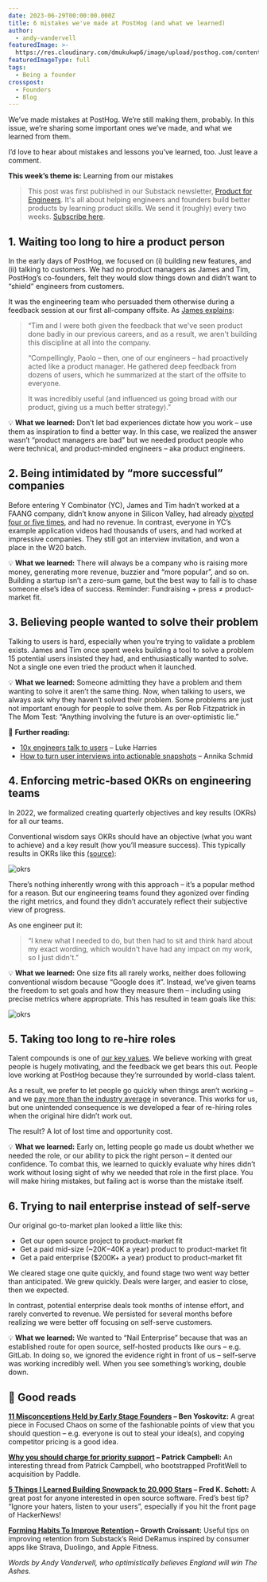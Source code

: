```yaml
---
date: 2023-06-29T00:00:00.000Z
title: 6 mistakes we've made at PostHog (and what we learned)
author:
  - andy-vandervell
featuredImage: >-
  https://res.cloudinary.com/dmukukwp6/image/upload/posthog.com/contents/images/blog/newsletter-hog.png
featuredImageType: full
tags:
  - Being a founder
crosspost:
  - Founders
  - Blog
---
```


We’ve made mistakes at PostHog. We’re still making them, probably. In this issue, we’re sharing some important ones we’ve made, and what we learned from them.

I’d love to hear about mistakes and lessons you’ve learned, too. Just leave a comment.

**This week’s theme is:** Learning from our mistakes

> This post was first published in our Substack newsletter, [Product for Engineers](https://newsletter.posthog.com/). It's all about helping engineers and founders build better products by learning product skills. We send it (roughly) every two weeks. [Subscribe here](https://newsletter.posthog.com/subscribe).

## 1. Waiting too long to hire a product person

In the early days of PostHog, we focused on (i) building new features, and (ii) talking to customers. We had no product managers as James and Tim, PostHog’s co-founders, felt they would slow things down and didn’t want to “shield” engineers from customers.

It was the engineering team who persuaded them otherwise during a feedback session at our first all-company offsite. As [James explains](/blog/ceo-diary-5#product-people-can-transform-your-company):

> “Tim and I were both given the feedback that we've seen product done badly in our previous careers, and as a result, we aren't building this discipline at all into the company.
> 
> “Compellingly, Paolo – then, one of our engineers – had proactively acted like a product manager. He gathered deep feedback from dozens of users, which he summarized at the start of the offsite to everyone.
>
> It was incredibly useful (and influenced us going broad with our product, giving us a much better strategy).”

💡 **What we learned:** Don’t let bad experiences dictate how you work – use them as inspiration to find a better way. In this case, we realized the answer wasn’t “product managers are bad” but we needed product people who were technical, and product-minded engineers – aka product engineers.

## 2. Being intimidated by “more successful” companies

Before entering Y Combinator (YC), James and Tim hadn’t worked at a FAANG company, didn’t know anyone in Silicon Valley, had already [pivoted four or five times](/blog/story-about-pivots), and had no revenue. In contrast, everyone in YC’s example application videos had thousands of users, and had worked at impressive companies. They still got an interview invitation, and won a place in the W20 batch.

💡 **What we learned:** There will always be a company who is raising more money, generating more revenue, buzzier and “more popular”, and so on. Building a startup isn’t a zero-sum game, but the best way to fail is to chase someone else’s idea of success. Reminder: Fundraising + press ≠ product-market fit.

## 3. Believing people wanted to solve their problem

Talking to users is hard, especially when you’re trying to validate a problem exists. James and Tim once spent weeks building a tool to solve a problem 15 potential users insisted they had, and enthusiastically wanted to solve. Not a single one even tried the product when it launched.

💡 **What we learned:** Someone admitting they have a problem and them wanting to solve it aren’t the same thing. Now, when talking to users, we always ask why they haven’t solved their problem. Some problems are just not important enough for people to solve them. As per Rob Fitzpatrick in The Mom Test: “Anything involving the future is an over-optimistic lie.”

📖 **Further reading:**
- [10x engineers talk to users](/product-engineers/10x-engineers-do-user-interviews) – Luke Harries
- [How to turn user interviews into actionable snapshots](/product-engineers/interview-snapshot-guide) – Annika Schmid

## 4. Enforcing metric-based OKRs on engineering teams

In 2022, we formalized creating quarterly objectives and key results (OKRs) for all our teams.

Conventional wisdom says OKRs should have an objective (what you want to achieve) and a key result (how you’ll measure success). This typically results in OKRs like this [(source)](https://www.whatmatters.com/articles/leading-indicator-product-market-fit-okrs):

![okrs](https://res.cloudinary.com/dmukukwp6/image/upload/v1710055416/posthog.com/contents/images/newsletter/mistakes/superhuman-okr.png)

There’s nothing inherently wrong with this approach – it’s a popular method for a reason. But our engineering teams found they agonized over finding the right metrics, and found they didn’t accurately reflect their subjective view of progress.

As one engineer put it:

> “I knew what I needed to do, but then had to sit and think hard about my exact wording, which wouldn't have had any impact on my work, so I just didn't."

💡 **What we learned:** One size fits all rarely works, neither does following conventional wisdom because “Google does it”. Instead, we’ve given teams the freedom to set goals and how they measure them – including using precise metrics where appropriate. This has resulted in team goals like this:

![okrs](https://res.cloudinary.com/dmukukwp6/image/upload/v1710055416/posthog.com/contents/images/newsletter/mistakes/okrs.png)

## 5. Taking too long to re-hire roles

Talent compounds is one of [our key values](/handbook/company/values). We believe working with great people is hugely motivating, and the feedback we get bears this out. People love working at PostHog because they’re surrounded by world-class talent.

As a result, we prefer to let people go quickly when things aren’t working – and we [pay more than the industry average](/handbook/people/compensation) in severance. This works for us, but one unintended consequence is we developed a fear of re-hiring roles when the original hire didn’t work out.

The result? A lot of lost time and opportunity cost.

💡 **What we learned:** Early on, letting people go made us doubt whether we needed the role, or our ability to pick the right person – it dented our confidence. To combat this, we learned to quickly evaluate why hires didn’t work without losing sight of why we needed that role in the first place. You will make hiring mistakes, but failing act is worse than the mistake itself.

## 6. Trying to nail enterprise instead of self-serve

Our original go-to-market plan looked a little like this:

- Get our open source project to product-market fit
- Get a paid mid-size (~$20K-$40K a year) product to product-market fit
- Get a paid enterprise ($200K+ a year) product to product-market fit

We cleared stage one quite quickly, and found stage two went way better than anticipated. We grew quickly. Deals were larger, and easier to close, then we expected.

In contrast, potential enterprise deals took months of intense effort, and rarely converted to revenue. We persisted for several months before realizing we were better off focusing on self-serve customers.

💡 **What we learned:** We wanted to “Nail Enterprise” because that was an established route for open source, self-hosted products like ours – e.g. GitLab. In doing so, we ignored the evidence right in front of us – self-serve was working incredibly well. When you see something’s working, double down.

## 📖 Good reads

**[11 Misconceptions Held by Early Stage Founders](https://www.focusedchaos.co/p/11-misconceptions-held-by-startups?utm_source=posthog-newsletter&utm_medium=email) – Ben Yoskovitz:** A great piece in Focused Chaos on some of the fashionable points of view that you should question – e.g. everyone is out to steal your idea(s), and copying competitor pricing is a good idea.

**[Why you should charge for priority support](https://twitter.com/Patticus/status/1671874697921716224?utm_source=posthog-newsletter&utm_medium=email) – Patrick Campbell:** An interesting thread from Patrick Campbell, who bootstrapped ProfitWell to acquisition by Paddle.

**[5 Things I Learned Building Snowpack to 20,000 Stars](https://dev.to/fredkschott/5-things-i-learned-while-building-snowpack-to-20-000-stars-b9d?utm_source=posthog-newsletter&utm_medium=email) – Fred K. Schott:** A great post for anyone interested in open source software. Fred’s best tip? “Ignore your haters, listen to your users”, especially if you hit the front page of HackerNews!

**[Forming Habits To Improve Retention](https://reidtandy.substack.com/p/forming-habits-to-improve-retention?utm_source=posthog-newsletter&utm_medium=email) – Growth Croissant:** Useful tips on improving retention from Substack’s Reid DeRamus inspired by consumer apps like Strava, Duolingo, and Apple Fitness.

*Words by Andy Vandervell, who optimistically believes England will win The Ashes.*
